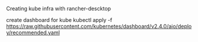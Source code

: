 Creating kube infra with rancher-descktop

create dashboard for kube
kubectl apply -f https://raw.githubusercontent.com/kubernetes/dashboard/v2.4.0/aio/deploy/recommended.yaml